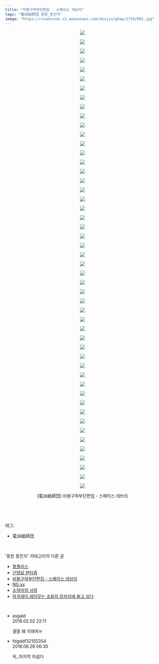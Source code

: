 ```yaml
---
title: "비봉구락부단편집 - 스페이스 데브리"
tags: "電派絵師団 동방_동인지"
image: "https://rosenrose.s3.amazonaws.com/doujin/ghap/2719/001.jpg"
---
```

<div class="article">
<p style="text-align: center; clear: none; float: none;"><img src="{{ site.imgserver1 }}/ghap/2719/001.jpg"/></p>
<p style="text-align: center; clear: none; float: none;"><img src="{{ site.imgserver1 }}/ghap/2719/002.jpg"/></p>
<p style="text-align: center; clear: none; float: none;"><img src="{{ site.imgserver1 }}/ghap/2719/003.jpg"/></p>
<p style="text-align: center; clear: none; float: none;"><img src="{{ site.imgserver1 }}/ghap/2719/004.jpg"/></p>
<p style="text-align: center; clear: none; float: none;"><img src="{{ site.imgserver1 }}/ghap/2719/005.jpg"/></p>
<p style="text-align: center; clear: none; float: none;"><img src="{{ site.imgserver1 }}/ghap/2719/006.jpg"/></p>
<p style="text-align: center; clear: none; float: none;"><img src="{{ site.imgserver1 }}/ghap/2719/007.jpg"/></p>
<p style="text-align: center; clear: none; float: none;"><img src="{{ site.imgserver1 }}/ghap/2719/008.jpg"/></p>
<p style="text-align: center; clear: none; float: none;"><img src="{{ site.imgserver1 }}/ghap/2719/009.jpg"/></p>
<p style="text-align: center; clear: none; float: none;"><img src="{{ site.imgserver1 }}/ghap/2719/010.jpg"/></p>
<p style="text-align: center; clear: none; float: none;"><img src="{{ site.imgserver1 }}/ghap/2719/011.jpg"/></p>
<p style="text-align: center; clear: none; float: none;"><img src="{{ site.imgserver1 }}/ghap/2719/012.jpg"/></p>
<p style="text-align: center; clear: none; float: none;"><img src="{{ site.imgserver1 }}/ghap/2719/013.jpg"/></p>
<p style="text-align: center; clear: none; float: none;"><img src="{{ site.imgserver1 }}/ghap/2719/014.jpg"/></p>
<p style="text-align: center; clear: none; float: none;"><img src="{{ site.imgserver1 }}/ghap/2719/015.jpg"/></p>
<p style="text-align: center; clear: none; float: none;"><img src="{{ site.imgserver1 }}/ghap/2719/016.jpg"/></p>
<p style="text-align: center; clear: none; float: none;"><img src="{{ site.imgserver1 }}/ghap/2719/017.jpg"/></p>
<p style="text-align: center; clear: none; float: none;"><img src="{{ site.imgserver1 }}/ghap/2719/018.jpg"/></p>
<p style="text-align: center; clear: none; float: none;"><img src="{{ site.imgserver1 }}/ghap/2719/019.jpg"/></p>
<p style="text-align: center; clear: none; float: none;"><img src="{{ site.imgserver1 }}/ghap/2719/020.jpg"/></p>
<p style="text-align: center; clear: none; float: none;"><img src="{{ site.imgserver1 }}/ghap/2719/021.jpg"/></p>
<p style="text-align: center; clear: none; float: none;"><img src="{{ site.imgserver1 }}/ghap/2719/022.jpg"/></p>
<p style="text-align: center; clear: none; float: none;"><img src="{{ site.imgserver1 }}/ghap/2719/023.jpg"/></p>
<p style="text-align: center; clear: none; float: none;"><img src="{{ site.imgserver1 }}/ghap/2719/024.jpg"/></p>
<p style="text-align: center; clear: none; float: none;"><img src="{{ site.imgserver1 }}/ghap/2719/025.jpg"/></p>
<p style="text-align: center; clear: none; float: none;"><img src="{{ site.imgserver1 }}/ghap/2719/026.jpg"/></p>
<p style="text-align: center; clear: none; float: none;"><img src="{{ site.imgserver1 }}/ghap/2719/027.jpg"/></p>
<p style="text-align: center; clear: none; float: none;"><img src="{{ site.imgserver1 }}/ghap/2719/028.jpg"/></p>
<p style="text-align: center; clear: none; float: none;"><img src="{{ site.imgserver1 }}/ghap/2719/029.jpg"/></p>
<p style="text-align: center; clear: none; float: none;"><img src="{{ site.imgserver1 }}/ghap/2719/030.jpg"/></p>
<p style="text-align: center; clear: none; float: none;"><img src="{{ site.imgserver1 }}/ghap/2719/031.jpg"/></p>
<p style="text-align: center; clear: none; float: none;"><img src="{{ site.imgserver1 }}/ghap/2719/032.jpg"/></p>
<p style="text-align: center; clear: none; float: none;"><img src="{{ site.imgserver1 }}/ghap/2719/033.jpg"/></p>
<p style="text-align: center; clear: none; float: none;"><img src="{{ site.imgserver1 }}/ghap/2719/034.jpg"/></p>
<p style="text-align: center; clear: none; float: none;"><img src="{{ site.imgserver1 }}/ghap/2719/035.jpg"/></p>
<p style="text-align: center; clear: none; float: none;"><img src="{{ site.imgserver1 }}/ghap/2719/036.jpg"/></p>
<p style="text-align: center; clear: none; float: none;"><img src="{{ site.imgserver1 }}/ghap/2719/037.jpg"/></p>
<p style="text-align: center; clear: none; float: none;"><img src="{{ site.imgserver1 }}/ghap/2719/038.jpg"/></p>
<p style="text-align: center; clear: none; float: none;"><img src="{{ site.imgserver1 }}/ghap/2719/039.jpg"/></p>
<p style="text-align: center; clear: none; float: none;"><img src="{{ site.imgserver1 }}/ghap/2719/040.jpg"/></p>
<p style="text-align: center; clear: none; float: none;"><img src="{{ site.imgserver1 }}/ghap/2719/041.jpg"/></p>
<p style="text-align: center; clear: none; float: none;"><img src="{{ site.imgserver1 }}/ghap/2719/042.jpg"/></p>
<p style="text-align: center; clear: none; float: none;"><img src="{{ site.imgserver1 }}/ghap/2719/043.jpg"/></p>
<p style="text-align: center; clear: none; float: none;"><img src="{{ site.imgserver1 }}/ghap/2719/044.jpg"/></p>
<p style="text-align: center; clear: none; float: none;"><img src="{{ site.imgserver1 }}/ghap/2719/045.jpg"/></p>
<p style="text-align: center; clear: none; float: none;"><img src="{{ site.imgserver1 }}/ghap/2719/046.jpg"/></p>
<p style="text-align: center; clear: none; float: none;"><img src="{{ site.imgserver1 }}/ghap/2719/047.jpg"/></p>
<p style="text-align: center; clear: none; float: none;"><img src="{{ site.imgserver1 }}/ghap/2719/048.jpg"/></p>
<p style="text-align: center; clear: none; float: none;"><img src="{{ site.imgserver1 }}/ghap/2719/049.jpg"/></p>
<p style="text-align: center; clear: none; float: none;"><img src="{{ site.imgserver1 }}/ghap/2719/050.jpg"/></p>
<p style="text-align: center; clear: none; float: none;">[電派絵師団] 비봉구락부단편집 - 스페이스 데브리</p>
<p><br/></p>
</div><br/>
<div class="tagTrail">
<p>태그: </p>
<ul>
<li>電派絵師団</li>
</ul>
</div><br/>
<div class="another">
<p>'동방 동인지' 카테고리의 다른 글</p>
<ul>
<li><a href="/ghap_2726">묭플러스</a></li>
<li><a href="/ghap_2720">신령묘 판타즘</a></li>
<li><a href="/ghap_2719">비봉구락부단편집 - 스페이스 데브리</a></li>
<li><a href="/ghap_2718">NG.xx</a></li>
<li><a href="/ghap_2717">소악마의 사랑</a></li>
<li><a href="/ghap_2716">하쿠레이 레이무는 조용히 잠자리에 들고 싶다</a></li>
</ul>
</div><br/>
<div class="cb_module cb_fluid">
<div class="cb_wrt cb_profile">
<div class="comment">
<ul>
<li class="cb_thumb_off" id="comment15190472">
<div class="cb_comment_area">
<div class="cb_info_area">
<div class="cb_section">
<span class="cb_nick_name">asgald</span>
</div>
<div class="cb_section">
<span class="cb_date">2018.02.02 22:11 </span>
</div>
</div>
<div class="cb_dsc_comment">
<p class="cb_dsc">
											결말 왜 이래여ㅠ
										</p>
</div>
</div></li>
<li class="cb_thumb_off" id="comment15277775">
<div class="cb_comment_area">
<div class="cb_info_area">
<div class="cb_section">
<span class="cb_nick_name">fdgddf32155354</span>
</div>
<div class="cb_section">
<span class="cb_date">2018.06.28 06:30 </span>
</div>
</div>
<div class="cb_dsc_comment">
<p class="cb_dsc">
											윽,,마지막 아쉽다 <br/>
</p>
</div>
</div></li>
</ul>
</div>
</div><!-- commentList close -->
</div><br/>
